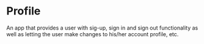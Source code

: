 # Profile
An app that provides a user with sig-up, sign in and sign out functionality as well as letting the user make changes to his/her account profile, etc. 
